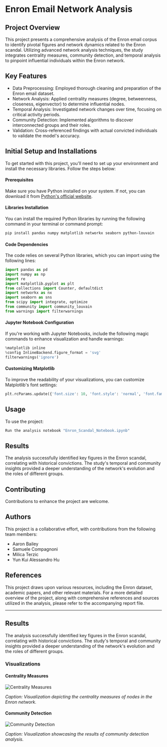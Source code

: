 # Enron Email Network Analysis

## Project Overview
This project presents a comprehensive analysis of the Enron email corpus to identify pivotal figures and network dynamics related to the Enron scandal. Utilizing advanced network analysis techniques, the study integrates centrality measures, community detection, and temporal analysis to pinpoint influential individuals within the Enron network.

## Key Features
- Data Preprocessing: Employed thorough cleaning and preparation of the Enron email dataset.
- Network Analysis: Applied centrality measures (degree, betweenness, closeness, eigenvector) to determine influential nodes.
- Temporal Analysis: Investigated network changes over time, focusing on critical activity periods.
- Community Detection: Implemented algorithms to discover interconnected groups and their roles.
- Validation: Cross-referenced findings with actual convicted individuals to validate the model's accuracy.

## Initial Setup and Installations

To get started with this project, you'll need to set up your environment and install the necessary libraries. Follow the steps below:

#### Prerequisites

Make sure you have Python installed on your system. If not, you can download it from [Python's official website](https://www.python.org/downloads/).

#### Libraries Installation

You can install the required Python libraries by running the following command in your terminal or command prompt:

```bash
pip install pandas numpy matplotlib networkx seaborn python-louvain
```

#### Code Dependencies

The code relies on several Python libraries, which you can import using the following lines:

```python
import pandas as pd
import numpy as np
import re
import matplotlib.pyplot as plt
from collections import Counter, defaultdict
import networkx as nx
import seaborn as sns
from scipy import integrate, optimize
from community import community_louvain
from warnings import filterwarnings
```

#### Jupyter Notebook Configuration

If you're working with Jupyter Notebooks, include the following magic commands to enhance visualization and handle warnings:

```python
%matplotlib inline
%config InlineBackend.figure_format = 'svg'
filterwarnings('ignore')
```

#### Customizing Matplotlib

To improve the readability of your visualizations, you can customize Matplotlib's font settings:

```python
plt.rcParams.update({'font.size': 10, 'font.style': 'normal', 'font.family':'serif'})
```


## Usage
To use the project:
```bash
Run the analysis notebook "Enron_Scandal_Notebook.ipynb"
```

## Results
The analysis successfully identified key figures in the Enron scandal, correlating with historical convictions. The study's temporal and community insights provided a deeper understanding of the network's evolution and the roles of different groups.

## Contributing
Contributions to enhance the project are welcome.

## Authors
This project is a collaborative effort, with contributions from the following team members:

- Aaron Bailey
- Samuele Compagnoni
- Milica Terzic
- Yun Kui Alessandro Hu


## References

This project draws upon various resources, including the Enron dataset, academic papers, and other relevant materials. For a more detailed overview of the project, along with comprehensive references and sources utilized in the analysis, please refer to the accompanying report file.

---

## Results

The analysis successfully identified key figures in the Enron scandal, correlating with historical convictions. The study's temporal and community insights provided a deeper understanding of the network's evolution and the roles of different groups.

### Visualizations

#### Centrality Measures

![Centrality Measures](path/to/centrality_measures.png)

*Caption: Visualization depicting the centrality measures of nodes in the Enron network.*

#### Community Detection

![Community Detection](path/to/community_detection.png)

*Caption: Visualization showcasing the results of community detection analysis.*

